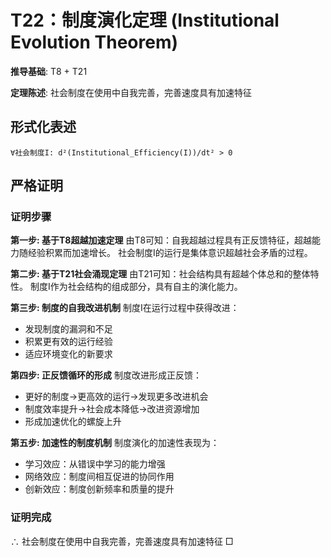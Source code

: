 # T22：制度演化定理 (Institutional Evolution Theorem)

**推导基础**: T8 + T21

**定理陈述**: 社会制度在使用中自我完善，完善速度具有加速特征

## 形式化表述
```
∀社会制度I: d²(Institutional_Efficiency(I))/dt² > 0
```

## 严格证明

### 证明步骤

**第一步: 基于T8超越加速定理**
由T8可知：自我超越过程具有正反馈特征，超越能力随经验积累而加速增长。
社会制度I的运行是集体意识超越社会矛盾的过程。

**第二步: 基于T21社会涌现定理**
由T21可知：社会结构具有超越个体总和的整体特性。
制度I作为社会结构的组成部分，具有自主的演化能力。

**第三步: 制度的自我改进机制**
制度I在运行过程中获得改进：
- 发现制度的漏洞和不足
- 积累更有效的运行经验
- 适应环境变化的新要求

**第四步: 正反馈循环的形成**
制度改进形成正反馈：
- 更好的制度→更高效的运行→发现更多改进机会
- 制度效率提升→社会成本降低→改进资源增加
- 形成加速优化的螺旋上升

**第五步: 加速性的制度机制**
制度演化的加速性表现为：
- 学习效应：从错误中学习的能力增强
- 网络效应：制度间相互促进的协同作用
- 创新效应：制度创新频率和质量的提升

### 证明完成
∴ 社会制度在使用中自我完善，完善速度具有加速特征 □